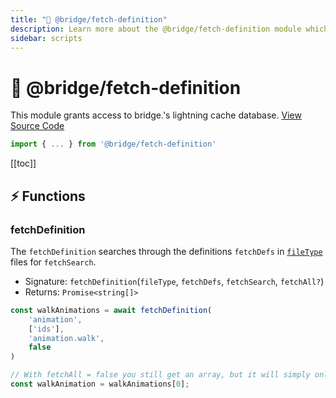 ```yaml
---
title: "🔗 @bridge/fetch-definition"
description: Learn more about the @bridge/fetch-definition module which grants access to the lightning cache database.
sidebar: scripts
---
```


# 🔗 @bridge/fetch-definition

This module grants access to bridge.'s lightning cache database.
[View Source Code](https://github.com/bridge-core/editor/blob/main/src/components/Extensions/Scripts/Modules/fetchDefinition.ts)

```js
import { ... } from '@bridge/fetch-definition'
```

[[toc]]

## ⚡ Functions

### fetchDefinition
The `fetchDefinition` searches through the definitions `fetchDefs` in [`fileType`](/extensions/misc/file-types.html) files for `fetchSearch`.

- Signature: `fetchDefinition`(`fileType`, `fetchDefs`, `fetchSearch`, `fetchAll?`)
- Returns: `Promise<string[]>`

```js
const walkAnimations = await fetchDefinition(
	'animation',
	['ids'],
	'animation.walk',
	false
)

// With fetchAll = false you still get an array, but it will simply only contain one string
const walkAnimation = walkAnimations[0];
```